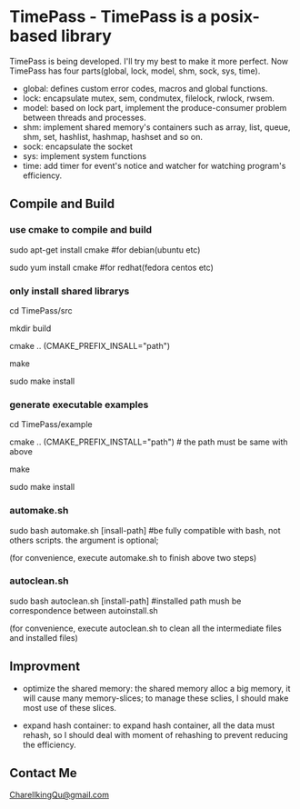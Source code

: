 TimePass - TimePass is a posix-based library
====================
TimePass is being developed. I'll try my best to make it more perfect. Now TimePass has four parts(global, lock, model,
shm, sock, sys, time).
 
 * global: defines custom error codes, macros and global functions.
 * lock: encapsulate mutex, sem, condmutex, filelock, rwlock, rwsem. 
 * model: based on lock part, implement the produce-consumer problem between threads and processes. 
 * shm: implement shared memory's containers such as array, list, queue, shm, set, hashlist, hashmap, hashset and so on.
 * sock: encapsulate the socket
 * sys:  implement system functions
 * time: add timer for event's notice and watcher for watching program's efficiency.
 
Compile and Build
--------------------
### use cmake to compile and build
 sudo apt-get install cmake #for debian(ubuntu etc)

 sudo yum install cmake     #for redhat(fedora centos etc)

### only install shared librarys
 cd TimePass/src

 mkdir build

 cmake .. (CMAKE_PREFIX_INSALL="path")

 make

 sudo make install

### generate executable examples
 cd TimePass/example

 cmake .. (CMAKE_PREFIX_INSTALL="path") # the path must be same with above

 make

 sudo make install

### automake.sh
 sudo bash automake.sh [insall-path] #be fully compatible with bash, not others scripts. the argument is optional;
 
 (for convenience, execute automake.sh to finish above two steps)
### autoclean.sh
 sudo bash autoclean.sh [install-path] #installed path mush be correspondence between autoinstall.sh

 (for convenience, execute autoclean.sh to clean all the intermediate files and installed files)

Improvment
--------------------
 * optimize the shared memory: the shared memory alloc a big memory, it will cause many memory-slices; to manage these
 sclies, I should make most use of these slices.
 
 * expand hash container: to expand hash container, all the data must rehash, so I should deal with moment of rehashing
   to prevent reducing the efficiency.   
    
Contact Me
-------------------
CharellkingQu@gmail.com
  
